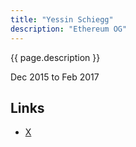 ```yaml
---
title: "Yessin Schiegg"
description: "Ethereum OG"
---
```


{{ page.description }}

Dec 2015 to Feb 2017

## Links
- [X](https://x.com/yessinschiegg)
